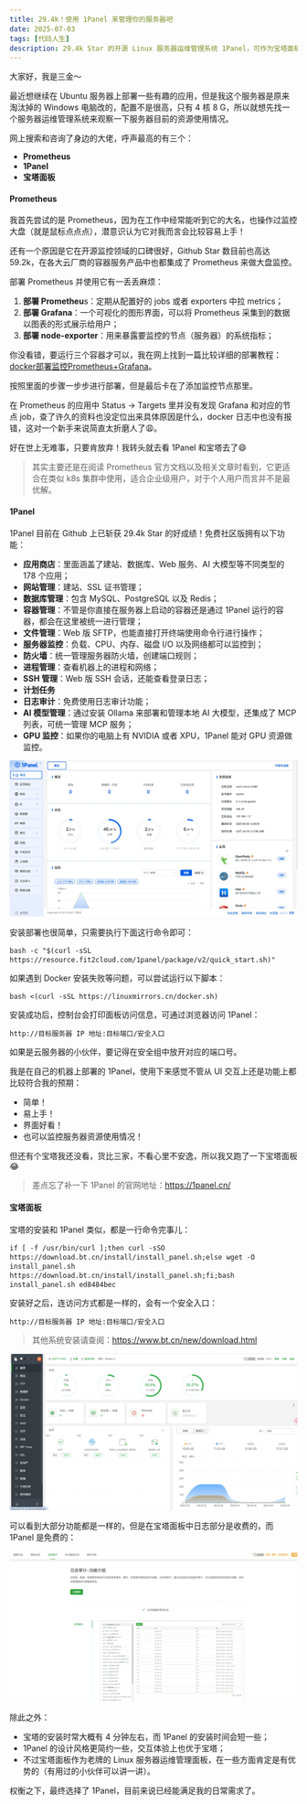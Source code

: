 ```yaml
---
title: 29.4k！使用 1Panel 来管理你的服务器吧
date: 2025-07-03
tags: [代码人生]
description: 29.4k Star 的开源 Linux 服务器运维管理系统 1Panel，可作为宝塔面板平替，除日常常用的运维功能之外，还支持可视化部署 Ollama，统一管理 AI 大模型，监控 GPU 资源使用情况，统一管理 MCP。
---
```


大家好，我是三金～

最近想继续在 Ubuntu 服务器上部署一些有趣的应用，但是我这个服务器是原来淘汰掉的 Windows 电脑改的，配置不是很高，只有 4 核 8 G，所以就想先找一个服务器运维管理系统来观察一下服务器目前的资源使用情况。

网上搜索和咨询了身边的大佬，呼声最高的有三个：

* **Prometheus**
* **1Panel**
* **宝塔面板**

#### Prometheus

我首先尝试的是 Prometheus，因为在工作中经常能听到它的大名，也操作过监控大盘（就是鼠标点点点），潜意识认为它对我而言会比较容易上手！

还有一个原因是它在开源监控领域的口碑很好，Github Star 数目前也高达 59.2k，在各大云厂商的容器服务产品中也都集成了 Prometheus 来做大盘监控。

部署 Prometheus 并使用它有一丢丢麻烦：

1. **部署 Prometheu**s：定期从配置好的 jobs 或者 exporters 中拉 metrics；
2. **部署 Grafana**：一个可视化的图形界面，可以将 Prometheus 采集到的数据以图表的形式展示给用户；
3. **部署 node-exporter**：用来暴露要监控的节点（服务器）的系统指标；

你没看错，要运行三个容器才可以，我在网上找到一篇比较详细的部署教程：[docker部署监控Prometheus+Grafana](https://www.cnblogs.com/misakivv/p/18059352)。

按照里面的步骤一步步进行部署，但是最后卡在了添加监控节点那里。

在 Prometheus 的应用中 Status -> Targets 里并没有发现 Grafana 和对应的节点 job，查了许久的资料也没定位出来具体原因是什么，docker 日志中也没有报错，这对一个新手来说简直太折磨人了😩。

好在世上无难事，只要肯放弃！我转头就去看 1Panel 和宝塔去了😄

> 其实主要还是在阅读 Prometheus 官方文档以及相关文章时看到，它更适合在类似 k8s 集群中使用，适合企业级用户，对于个人用户而言并不是最优解。

#### 1Panel

1Panel 目前在 Github 上已斩获 29.4k Star 的好成绩！免费社区版拥有以下功能：

* **应用商店**：里面涵盖了建站、数据库、Web 服务、AI 大模型等不同类型的 178 个应用；
* **网站管理**：建站、SSL 证书管理；
* **数据库管理**：包含 MySQL、PostgreSQL 以及 Redis；
* **容器管理**：不管是你直接在服务器上启动的容器还是通过 1Panel 运行的容器，都会在这里被统一进行管理；
* **文件管理**：Web 版 SFTP，也能直接打开终端使用命令行进行操作；
* **服务器监控**：负载、CPU、内存、磁盘 I/O 以及网络都可以监控到；
* **防火墙**：统一管理服务器防火墙，创建端口规则；
* **进程管理**：查看机器上的进程和网络；
* **SSH 管理**：Web 版 SSH 会话，还能查看登录日志；
* **计划任务**
* **日志审计**：免费使用日志审计功能；
* **AI 模型管理**：通过安装 Ollama 来部署和管理本地 AI 大模型，还集成了 MCP 列表，可统一管理 MCP 服务；
* **GPU 监控**：如果你的电脑上有 NVIDIA 或者 XPU，1Panel 能对 GPU 资源做监控。

![](assets/fYkNWBOMFaaz2FieDFwBHI-q-WUNO8HzmERmGfrxk3M=.webp)

安装部署也很简单，只需要执行下面这行命令即可：

```shellscript
bash -c "$(curl -sSL https://resource.fit2cloud.com/1panel/package/v2/quick_start.sh)"
```

如果遇到 Docker 安装失败等问题，可以尝试运行以下脚本：

```shellscript
bash <(curl -sSL https://linuxmirrors.cn/docker.sh)
```

安装成功后，控制台会打印面板访问信息，可通过浏览器访问 1Panel：

```shellscript
http://目标服务器 IP 地址:目标端口/安全入口
```

如果是云服务器的小伙伴，要记得在安全组中放开对应的端口号。

我是在自己的机器上部署的 1Panel，使用下来感觉不管从 UI 交互上还是功能上都比较符合我的预期：

* 简单！
* 易上手！
* 界面好看！
* 也可以监控服务器资源使用情况！

但还有个宝塔我还没看，货比三家，不看心里不安逸，所以我又跑了一下宝塔面板😂

> 差点忘了补一下 1Panel 的官网地址：https://1panel.cn/

#### 宝塔面板

宝塔的安装和 1Panel 类似，都是一行命令完事儿：

```shellscript
if [ -f /usr/bin/curl ];then curl -sSO https://download.bt.cn/install/install_panel.sh;else wget -O install_panel.sh https://download.bt.cn/install/install_panel.sh;fi;bash install_panel.sh ed8484bec
```

安装好之后，连访问方式都是一样的，会有一个安全入口：

```shellscript
http://目标服务器 IP 地址:目标端口/安全入口
```

> 其他系统安装请查阅：https://www.bt.cn/new/download.html

![](assets/kSZfbdGEax94sLTy3q5w8vCHNzxw5kbDN2RY2tKoVS8=.webp)

可以看到大部分功能都是一样的，但是在宝塔面板中日志部分是收费的，而 1Panel 是免费的：

![](assets/1ijCwuYge_-r1KsQ4k1QoejGBI4CPeYedZM1kGmaKg0=.webp)

除此之外：

* 宝塔的安装时常大概有 4 分钟左右，而 1Panel 的安装时间会短一些；
* 1Panel 的设计风格更简约一些，交互体验上也优于宝塔；
* 不过宝塔面板作为老牌的 Linux 服务器运维管理面板，在一些方面肯定是有优势的（有用过的小伙伴可以讲一讲）。

权衡之下，最终选择了 1Panel，目前来说已经能满足我的日常需求了。

